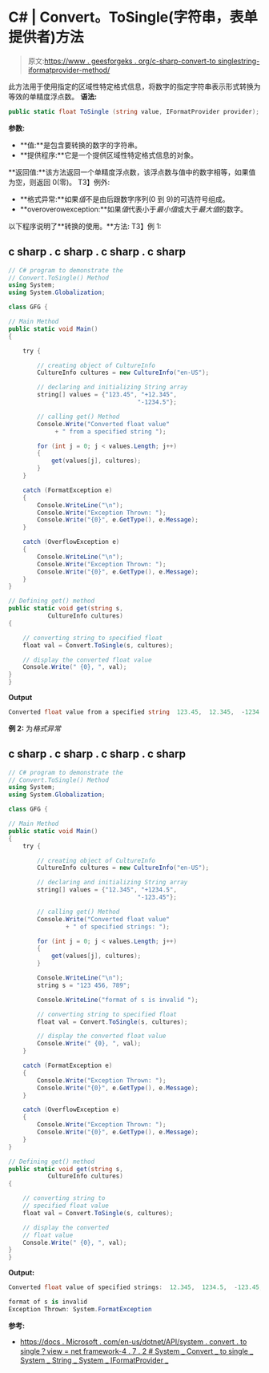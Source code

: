 # C# | Convert。ToSingle(字符串，表单提供者)方法

> 原文:[https://www . geesforgeks . org/c-sharp-convert-to singlestring-iformatprovider-method/](https://www.geeksforgeeks.org/c-sharp-convert-tosinglestring-iformatprovider-method/)

此方法用于使用指定的区域性特定格式信息，将数字的指定字符串表示形式转换为等效的单精度浮点数。
**语法:**

```cs
public static float ToSingle (string value, IFormatProvider provider);
```

**参数:**

*   **值:**是包含要转换的数字的字符串。
*   **提供程序:**它是一个提供区域性特定格式信息的对象。

**返回值:**该方法返回一个单精度浮点数，该浮点数与值中的数字相等，如果值为空，则返回 0(零)。
T3】例外:

*   **格式异常:**如果*值*不是由后跟数字序列(0 到 9)的可选符号组成。
*   **overoverowexception:**如果*值*代表小于*最小值*或大于*最大值*的数字。

以下程序说明了**转换的使用。**方法:
T3】例 1:

## c sharp . c sharp . c sharp . c sharp

```cs
// C# program to demonstrate the
// Convert.ToSingle() Method
using System;
using System.Globalization;

class GFG {

// Main Method
public static void Main()
{

    try {

        // creating object of CultureInfo
        CultureInfo cultures = new CultureInfo("en-US");

        // declaring and initializing String array
        string[] values = {"123.45", "+12.345",
                                    "-1234.5"};

        // calling get() Method
        Console.Write("Converted float value"
             + " from a specified string ");

        for (int j = 0; j < values.Length; j++)
        {
            get(values[j], cultures);
        }
    }

    catch (FormatException e)
    {
        Console.WriteLine("\n");
        Console.Write("Exception Thrown: ");
        Console.Write("{0}", e.GetType(), e.Message);
    }

    catch (OverflowException e)
    {
        Console.WriteLine("\n");
        Console.Write("Exception Thrown: ");
        Console.Write("{0}", e.GetType(), e.Message);
    }
}

// Defining get() method
public static void get(string s,
           CultureInfo cultures)
{

    // converting string to specified float
    float val = Convert.ToSingle(s, cultures);

    // display the converted float value
    Console.Write(" {0}, ", val);
}
}
```

**Output**

```cs
Converted float value from a specified string  123.45,  12.345,  -1234.5, 
```

**例 2:** 为*格式异常*

## c sharp . c sharp . c sharp . c sharp

```cs
// C# program to demonstrate the
// Convert.ToSingle() Method
using System;
using System.Globalization;

class GFG {

// Main Method
public static void Main()
{
    try {

        // creating object of CultureInfo
        CultureInfo cultures = new CultureInfo("en-US");

        // declaring and initializing String array
        string[] values = {"12.345", "+1234.5",
                                    "-123.45"};

        // calling get() Method
        Console.Write("Converted float value"
                + " of specified strings: ");

        for (int j = 0; j < values.Length; j++)
        {
            get(values[j], cultures);
        }

        Console.WriteLine("\n");
        string s = "123 456, 789";

        Console.WriteLine("format of s is invalid ");

        // converting string to specified float
        float val = Convert.ToSingle(s, cultures);

        // display the converted float value
        Console.Write(" {0}, ", val);
    }

    catch (FormatException e)
    {
        Console.Write("Exception Thrown: ");
        Console.Write("{0}", e.GetType(), e.Message);
    }

    catch (OverflowException e)
    {
        Console.Write("Exception Thrown: ");
        Console.Write("{0}", e.GetType(), e.Message);
    }
}

// Defining get() method
public static void get(string s,
           CultureInfo cultures)
{

    // converting string to
    // specified float value
    float val = Convert.ToSingle(s, cultures);

    // display the converted
    // float value
    Console.Write(" {0}, ", val);
}
}
```

**Output:** 

```cs
Converted float value of specified strings:  12.345,  1234.5,  -123.45, 

format of s is invalid 
Exception Thrown: System.FormatException
```

**参考:**

*   [https://docs . Microsoft . com/en-us/dotnet/API/system . convert . to single？view = net framework-4 . 7 . 2 # System _ Convert _ to single _ System _ String _ System _ IFormatProvider _](https://docs.microsoft.com/en-us/dotnet/api/system.convert.tosingle?view=netframework-4.7.2#System_Convert_ToSingle_System_String_System_IFormatProvider_)